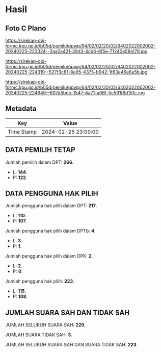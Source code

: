 # Hasil

## Foto C Plano

https://sirekap-obj-formc.kpu.go.id/b05d/pemilu/ppwp/64/02/02/20/02/6402022002002-20240225-223324--3aa2a421-39d3-4cb6-8f5e-71240e58a178.jpg

https://sirekap-obj-formc.kpu.go.id/b05d/pemilu/ppwp/64/02/02/20/02/6402022002002-20240225-224319--527f3c81-8e95-4375-b942-1f63e46e6a5b.jpg

https://sirekap-obj-formc.kpu.go.id/b05d/pemilu/ppwp/64/02/02/20/02/6402022002002-20240225-224649--607d5bcb-1547-4a71-a06f-5c591f6d151c.jpg


## Metadata

| Key        | Value               |
| ---------- | ------------------- |
| Time Stamp | 2024-02-25 23:00:00 |


## DATA PEMILIH TETAP

Jumlah pemilih dalam DPT: **266**.
 * L: **144**.
 * P: **122**.

## DATA PENGGUNA HAK PILIH

Jumlah pengguna hak pilih dalam DPT: **217**.
 * L: **110**.
 * P: **107**.

Jumlah pengguna hak pilih dalam DPTb: **4**.
 * L: **3**.
 * P: **1**.

Jumlah pengguna hak pilih dalam DPK: **2**.
 * L: **2**.
 * P: **0**.

Jumlah pengguna hak pilih: **223**.
 * L: **115**.
 * P: **108**.

## JUMLAH SUARA SAH DAN TIDAK SAH

JUMLAH SELURUH SUARA SAH: **220**.

JUMLAH SUARA TIDAK SAH: **3**.

JUMLAH SELURUH SUARA SAH DAN SUARA TIDAK SAH: **223**.


